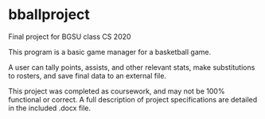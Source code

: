 # bballproject
Final project for BGSU class CS 2020

This program is a basic game manager for a basketball game.

A user can tally points, assists, and other relevant stats, make substitutions to rosters, and save final data to an external file.

This project was completed as coursework, and may not be 100% functional or correct.
A full description of project specifications are detailed in the included .docx file.
